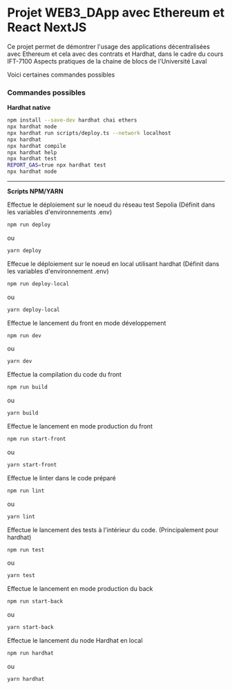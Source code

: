 # Projet WEB3_DApp avec Ethereum et React NextJS

Ce projet permet de démontrer l'usage des applications décentralisées avec Ethereum et cela avec des contrats et Hardhat, dans le cadre du cours IFT-7100 Aspects pratiques de la chaine de blocs de l'Université Laval

Voici certaines commandes possibles

### Commandes possibles

**Hardhat native**

```bash
npm install --save-dev hardhat chai ethers
npx hardhat node
npx hardhat run scripts/deploy.ts --network localhost
npx hardhat
npx hardhat compile
npx hardhat help
npx hardhat test
REPORT_GAS=true npx hardhat test
npx hardhat node
```

---

**Scripts NPM/YARN**

Effectue le déploiement sur le noeud du réseau test Sepolia (Définit dans les variables d'environnements .env)

```bash
npm run deploy
```

ou

```bash
yarn deploy
```

Effecue le déploiement sur le noeud en local utilisant hardhat (Définit dans les variables d'environnement .env)

```bash
npm run deploy-local
```

ou

```bash
yarn deploy-local
```

Effectue le lancement du front en mode développement

```bash
npm run dev
```

ou

```bash
yarn dev
```

Effectue la compilation du code du front

```bash
npm run build
```

ou

```bash
yarn build
```

Effectue le lancement en mode production du front

```bash
npm run start-front
```

ou

```bash
yarn start-front
```

Effectue le linter dans le code préparé

```bash
npm run lint
```

ou

```bash
yarn lint
```

Effectue le lancement des tests à l'intérieur du code. (Principalement pour hardhat)

```bash
npm run test
```

ou

```bash
yarn test
```

Effectue le lancement en mode production du back

```bash
npm run start-back
```

ou

```bash
yarn start-back
```

Effectue le lancement du node Hardhat en local

```bash
npm run hardhat
```

ou

```bash
yarn hardhat
```
